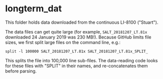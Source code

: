 # longterm_dat

This folder holds data downloaded from the continuous LI-8100 ("Stuart").

The data files can get quite large (for example, `SALT_20181207_LT.81x` downloaded 24 January 2019 was 230 MB!). Because GitHub limits file sizes, we first split large files on the command line, e.g.:
```
split -l 100000 SALT_20181207_LT.81x SALT_20181207_LT.81x_SPLIT_ 
```
This splits the file into 100,000 line sub-files. The data-reading code looks for these files with "SPLIT" in their names, and re-concatenates them before parsing.
